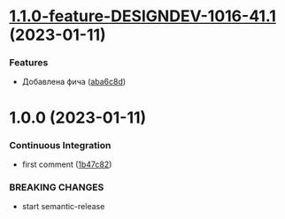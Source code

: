 # [1.1.0-feature-DESIGNDEV-1016-41.1](https://github.com/BondarenkoAlex/ui-const-test-2/compare/v1.0.0...v1.1.0-feature-DESIGNDEV-1016-41.1) (2023-01-11)


### Features

* Добавлена фича ([aba6c8d](https://github.com/BondarenkoAlex/ui-const-test-2/commit/aba6c8dce08e5caad18774ab1f6f454bf4225489))

# 1.0.0 (2023-01-11)


### Continuous Integration

* first comment ([1b47c82](https://github.com/BondarenkoAlex/ui-const-test-2/commit/1b47c82ea091414ee310f0be91179c2bb43122d9))


### BREAKING CHANGES

* start semantic-release
